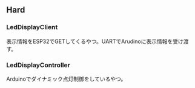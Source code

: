 ## Hard
### LedDisplayClient
表示情報をESP32でGETしてくるやつ。UARTでArudinoに表示情報を受け渡す。

### LedDisplayController
Arduinoでダイナミック点灯制御をしているやつ。